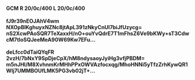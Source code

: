 #### GCM R 20/0c/400 L 20/0c/400
**fJ9r39nEOJAhV4wm**<br/>**NXOpBIKghuyxNZNc8jtApL391zNkyCnUl7biJfUzycg=**<br/>**nS2XcwPAoSQR7TeXaxxH/nO+ouYvQdrE7T1mFhsZ6Ve9bKWy+sT3CdwcM7tIoSQJeeMeA90W69Kw7EFu...**<br/><br/>
**deLfcc0dTaiQYqFR**<br/>**2vzH/7bNxY9SpDjeCpX/hM8ndysaoyJyiHg3vfjPBDM=**<br/>**m5nJHl/M8XvhnmKrMHhPPxOWVAzfocxqg/MhoHNNi5yTfzZrhKywQR1WIj7UMMBOUfLMK5PG3vb02jT+...**